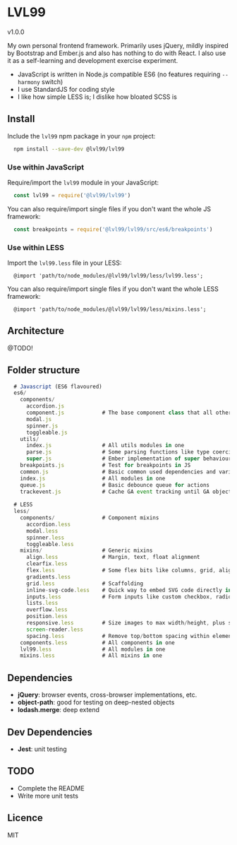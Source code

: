# LVL99

v1.0.0

My own personal frontend framework. Primarily uses jQuery, mildly inspired by Bootstrap and Ember.js and also has
nothing to do with React. I also use it as a self-learning and development exercise experiment.

* JavaScript is written in Node.js compatible ES6 (no features requiring `--harmony` switch)
* I use StandardJS for coding style
* I like how simple LESS is; I dislike how bloated SCSS is


## Install

Include the `lvl99` npm package in your `npm` project: 

```bash
  npm install --save-dev @lvl99/lvl99
```


### Use within JavaScript

Require/import the `lvl99` module in your JavaScript:

```javascript
  const lvl99 = require('@lvl99/lvl99')
```

You can also require/import single files if you don't want the whole JS framework:

```javascript
  const breakpoints = require('@lvl99/lvl99/src/es6/breakpoints')
```


### Use within LESS

Import the `lvl99.less` file in your LESS:

```less
  @import 'path/to/node_modules/@lvl99/lvl99/less/lvl99.less';
```

You can also require/import single files if you don't want the whole LESS framework:

```less
  @import 'path/to/node_modules/@lvl99/lvl99/less/mixins.less';
```


## Architecture

@TODO!


## Folder structure

```javascript
  # Javascript (ES6 flavoured)
  es6/
    components/
      accordion.js
      component.js            # The base component class that all other components inherit
      modal.js
      spinner.js 
      toggleable.js 
    utils/
      index.js                # All utils modules in one
      parse.js                # Some parsing functions like type coercion, etc.
      super.js                # Ember implementation of super behaviour
    breakpoints.js            # Test for breakpoints in JS 
    common.js                 # Basic common used dependencies and variables
    index.js                  # All modules in one
    queue.js                  # Basic debounce queue for actions
    trackevent.js             # Cache GA event tracking until GA object loaded
    
  # LESS
  less/
    components/               # Component mixins
      accordion.less 
      modal.less
      spinner.less
      toggleable.less
    mixins/                   # Generic mixins
      align.less              # Margin, text, float alignment
      clearfix.less
      flex.less               # Some flex bits like columns, grid, alignment, etc.
      gradients.less
      grid.less               # Scaffolding
      inline-svg-code.less    # Quick way to embed SVG code directly in CSS
      inputs.less             # Form inputs like custom checkbox, radio, switch
      lists.less
      overflow.less
      position.less         
      responsive.less         # Size images to max width/height, plus show/hide elements based on breakpoints
      screen-reader.less
      spacing.less            # Remove top/bottom spacing within elements
    components.less           # All components in one
    lvl99.less                # All modules in one
    mixins.less               # All mixins in one
```


## Dependencies

* **jQuery**: browser events, cross-browser implementations, etc.
* **object-path**: good for testing on deep-nested objects
* **lodash.merge**: deep extend


## Dev Dependencies

* **Jest**: unit testing


## TODO

* Complete the README
* Write more unit tests


## Licence

MIT
